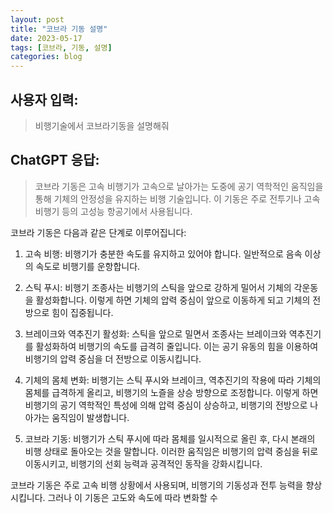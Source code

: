 ```yaml
---
layout: post
title: "코브라 기동 설명"
date: 2023-05-17
tags: [코브라, 기동, 설명]
categories: blog
---
```


## 사용자 입력:
> 비행기술에서 코브라기동을 설명해줘

## ChatGPT 응답:
> 코브라 기동은 고속 비행기가 고속으로 날아가는 도중에 공기 역학적인 움직임을 통해 기체의 안정성을 유지하는 비행 기술입니다. 이 기동은 주로 전투기나 고속 비행기 등의 고성능 항공기에서 사용됩니다.

코브라 기동은 다음과 같은 단계로 이루어집니다:

1. 고속 비행: 비행기가 충분한 속도를 유지하고 있어야 합니다. 일반적으로 음속 이상의 속도로 비행기를 운항합니다.

2. 스틱 푸시: 비행기 조종사는 비행기의 스틱을 앞으로 강하게 밀어서 기체의 각운동을 활성화합니다. 이렇게 하면 기체의 압력 중심이 앞으로 이동하게 되고 기체의 전방으로 힘이 집중됩니다.

3. 브레이크와 역추진기 활성화: 스틱을 앞으로 밀면서 조종사는 브레이크와 역추진기를 활성화하여 비행기의 속도를 급격히 줄입니다. 이는 공기 유동의 힘을 이용하여 비행기의 압력 중심을 더 전방으로 이동시킵니다.

4. 기체의 몸체 변화: 비행기는 스틱 푸시와 브레이크, 역추진기의 작용에 따라 기체의 몸체를 급격하게 올리고, 비행기의 노즐을 상승 방향으로 조정합니다. 이렇게 하면 비행기의 공기 역학적인 특성에 의해 압력 중심이 상승하고, 비행기의 전방으로 나아가는 움직임이 발생합니다.

5. 코브라 기동: 비행기가 스틱 푸시에 따라 몸체를 일시적으로 올린 후, 다시 본래의 비행 상태로 돌아오는 것을 말합니다. 이러한 움직임은 비행기의 압력 중심을 뒤로 이동시키고, 비행기의 선회 능력과 공격적인 동작을 강화시킵니다.

코브라 기동은 주로 고속 비행 상황에서 사용되며, 비행기의 기동성과 전투 능력을 향상시킵니다. 그러나 이 기동은 고도와 속도에 따라 변화할 수

